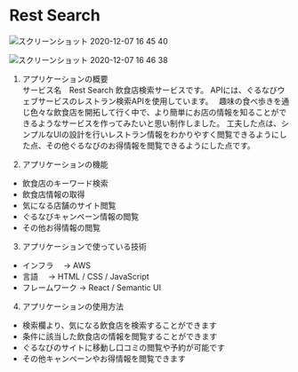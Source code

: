 # Rest Search
![スクリーンショット 2020-12-07 16 45 40](https://user-images.githubusercontent.com/63440102/101323405-f8d1e380-38ab-11eb-924a-582253269354.png)

![スクリーンショット 2020-12-07 16 46 38](https://user-images.githubusercontent.com/63440102/101323502-2323a100-38ac-11eb-821f-0028a3c99719.png)


1. アプリケーションの概要  
サービス名　Rest Search
飲食店検索サービスです。 APIには、ぐるなびウェブサービスのレストラン検索APIを使用しています。　
趣味の食べ歩きを通じ色々な飲食店を開拓して行く中で、より簡単にお店の情報を知ることができるようなサービスを作ってみたいと思い制作しました。
工夫した点は、シンプルなUIの設計を行いレストラン情報をわかりやすく閲覧できるようにした点、その他ぐるなびのお得情報を閲覧できるようにした点です。

2. アプリケーションの機能
* 飲食店のキーワード検索
* 飲食店情報の取得
* 気になる店舗のサイト閲覧
* ぐるなびキャンペーン情報の閲覧
* その他お得情報の閲覧


3. アプリケーションで使っている技術
* インフラ　      →   AWS
* 言語　          →   HTML / CSS / JavaScript 
* フレームワーク  →   React / Semantic UI

4. アプリケーションの使用方法
* 検索欄より、気になる飲食店を検索することができます
* 条件に該当した飲食店の情報を閲覧することができます
* ぐるなびのサイトに移動し口コミの閲覧や予約が可能です
* その他キャンペーンやお得情報を閲覧できます